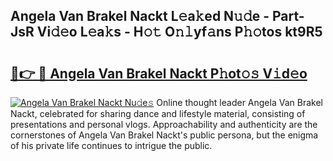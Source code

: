 ## Angela Van Brakel Nackt L𝚎a𝚔ed N𝚞𝚍e - Part-JsR Vi𝚍𝚎o L𝚎a𝚔s - H𝚘𝚝 O𝚗𝚕yf𝚊ns P𝚑𝚘tos kt9R5

# <h2><a href="http://kf6evh0.oniu.top/?m=Angela+Van+Brakel+Nackt">🔗👉 🔴 Angela Van Brakel Nackt P𝚑ot𝚘𝚜 V𝚒d𝚎o</a></h2>

[![Angela Van Brakel Nackt Nu𝚍e𝚜](https://i.imgur.com/0qMVB7G.gif)](http://kf6evh0.oniu.top/?m=Angela+Van+Brakel+Nackt)
Online thought leader Angela Van Brakel Nackt, celebrated for sharing dance and lifestyle material, consisting of presentations and personal vlogs. Approachability and authenticity are the cornerstones of Angela Van Brakel Nackt's public persona, but the enigma of his private life continues to intrigue the public.  
